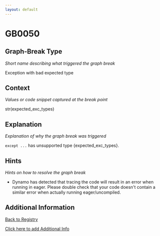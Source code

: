 ```yaml
---
layout: default
---
```

# GB0050

## Graph-Break Type
*Short name describing what triggered the graph break*

Exception with bad expected type

## Context
*Values or code snippet captured at the break point*

str(expected_exc_types)

## Explanation
*Explanation of why the graph break was triggered*

`except ...` has unsupported type {expected_exc_types}.

## Hints
*Hints on how to resolve the graph break*

- Dynamo has detected that tracing the code will result in an error when running in eager. Please double check that your code doesn't contain a similar error when actually running eager/uncompiled.


## Additional Information

<!-- ADDITIONAL INFORMATION START - Add custom information below this line -->

<!-- ADDITIONAL INFORMATION END -->

[Back to Registry](../index.html)

[Click here to add Additional Info](https://github.com/pytorch-labs/compile-graph-break-site/edit/main/docs/gb/gb0050.md)

